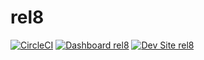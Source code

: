 # rel8

[![CircleCI](https://circleci.com/gh/shaal/rel8.svg?style=shield)](https://circleci.com/gh/shaal/rel8)
[![Dashboard rel8](https://img.shields.io/badge/dashboard-rel8-yellow.svg)](https://dashboard.pantheon.io/sites/1b83b2c2-a8bb-469c-bb25-675112c26535#dev/code)
[![Dev Site rel8](https://img.shields.io/badge/site-rel8-blue.svg)](http://dev-rel8.pantheonsite.io/)